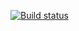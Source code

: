[![Build status](https://ci.appveyor.com/api/projects/status/l7whxnteq2khh19m?svg=true)](https://ci.appveyor.com/project/IrinaVasilenko88/postmanecho)
